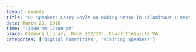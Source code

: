 ```yaml
---
layout: events
title: "DH Speaker: Casey Boyle on Making Sense in Calamitous Times"
date: March 29, 2018
time: "11:00 am–12:00 pm"
place: Clemons Library, Room 202/203, Charlottesville VA
categories: ['digital humanities', 'visiting speakers']
---
```

